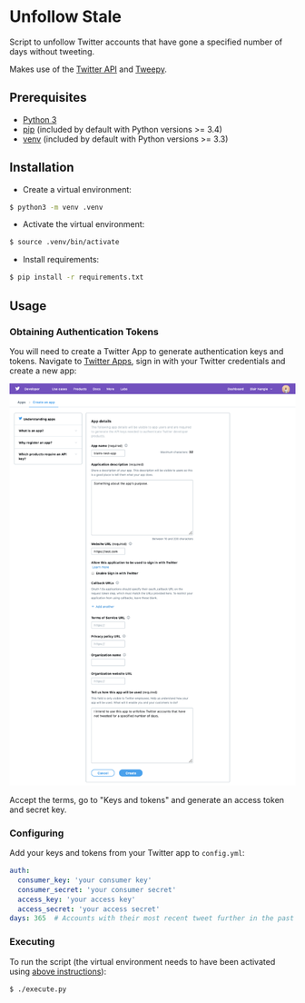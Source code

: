 # Unfollow Stale

Script to unfollow Twitter accounts that have gone a specified number of days without tweeting.

Makes use of the [Twitter API](https://developer.twitter.com/en/docs/api-reference-index) and 
[Tweepy](https://www.tweepy.org).

## Prerequisites

* [Python 3](https://www.python.org/downloads/)
* [pip](https://pypi.org/project/pip/) (included by default with Python versions >= 3.4)
* [venv](https://docs.python.org/3/library/venv.html) (included by default with Python versions >= 3.3)

## Installation

* Create a virtual environment:

```bash
$ python3 -m venv .venv
```
* Activate the virtual environment:

```bash
$ source .venv/bin/activate
```

* Install requirements:

```bash
$ pip install -r requirements.txt
```

## Usage

### Obtaining Authentication Tokens

You will need to create a Twitter App to generate authentication keys and tokens. Navigate to 
[Twitter Apps](https://developer.twitter.com/en/apps/create), sign in with your Twitter credentials and create a new 
app:

![Create Twitter App](create-twitter-app.png)

Accept the terms, go to "Keys and tokens" and generate an access token and secret key.

### Configuring

Add your keys and tokens from your Twitter app to `config.yml`:

```yaml
auth:
  consumer_key: 'your consumer key'
  consumer_secret: 'your consumer secret'
  access_key: 'your access key'
  access_secret: 'your access secret'
days: 365  # Accounts with their most recent tweet further in the past than this will be unfollowed
```

### Executing

To run the script (the virtual environment needs to have been activated using [above instructions](#installation)):

```bash
$ ./execute.py
```
